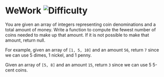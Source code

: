 # WeWork ![Difficulty](https://img.shields.io/badge/-HARD-red)
	
You are given an array of integers representing coin denominations and a total
amount of money. Write a function to compute the fewest number of coins needed
to make up that amount. If it is not possible to make that amount, return null.
	
For example, given an array of `[1, 5, 10]` and an amount `56`, return `7` since we can use 5 dimes, 1 nickel, and 1 penny.
	
Given an array of `[5, 8]` and an amount `15`, return `3` since we can use 5 5-cent coins.
	
